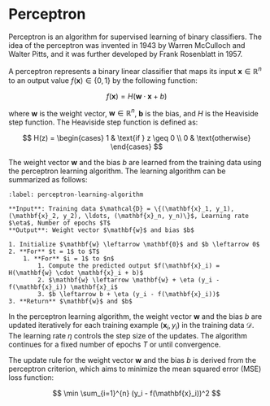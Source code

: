 # Perceptron

Perceptron is an algorithm for supervised learning of binary classifiers. The idea of the perceptron was invented in 1943 by Warren McCulloch and Walter Pitts, and it was further developed by Frank Rosenblatt in 1957. 

A perceptron represents a binary linear classifier that maps its input $\mathbf{x} \in \mathbb{R}^n$ to an output value $f(\mathbf{x}) \in \{0, 1\}$ by the following function:

$$
f(\mathbf{x}) = H(\mathbf{w} \cdot \mathbf{x} + b)
$$

where $\mathbf{w}$ is the weight vector, $\mathbf{w} \in \mathbb{R}^n$, $\mathbf{b}$ is the bias, and $H$ is the Heaviside step function. The Heaviside step function is defined as:

$$
H(z) = \begin{cases}
1 & \text{if } z \geq 0 \\
0 & \text{otherwise}
\end{cases}
$$

The weight vector $\mathbf{w}$ and the bias $b$ are learned from the training data using the perceptron learning algorithm. The learning algorithm can be summarized as follows:

```{algorithm} Perceptron Learning Algorithm
:label: perceptron-learning-algorithm

**Input**: Training data $\mathcal{D} = \{(\mathbf{x}_1, y_1), (\mathbf{x}_2, y_2), \ldots, (\mathbf{x}_n, y_n)\}$, Learning rate $\eta$, Number of epochs $T$   
**Output**: Weight vector $\mathbf{w}$ and bias $b$

1. Initialize $\mathbf{w} \leftarrow \mathbf{0}$ and $b \leftarrow 0$
2. **For** $t = 1$ to $T$
    1. **For** $i = 1$ to $n$
        1. Compute the predicted output $f(\mathbf{x}_i) = H(\mathbf{w} \cdot \mathbf{x}_i + b)$
        2. $\mathbf{w} \leftarrow \mathbf{w} + \eta (y_i - f(\mathbf{x}_i)) \mathbf{x}_i$
        3. $b \leftarrow b + \eta (y_i - f(\mathbf{x}_i))$
3. **Return** $\mathbf{w}$ and $b$
```

In the perceptron learning algorithm, the weight vector $\mathbf{w}$ and the bias $b$ are updated iteratively for each training example $(\mathbf{x}_i, y_i)$ in the training data $\mathcal{D}$. The learning rate $\eta$ controls the step size of the updates. The algorithm continues for a fixed number of epochs $T$ or until convergence.

The update rule for the weight vector $\mathbf{w}$ and the bias $b$ is derived from the perceptron criterion, which aims to minimize the mean squared error (MSE) loss function:

$$
\min \sum_{i=1}^{n} (y_i - f(\mathbf{x}_i))^2
$$



